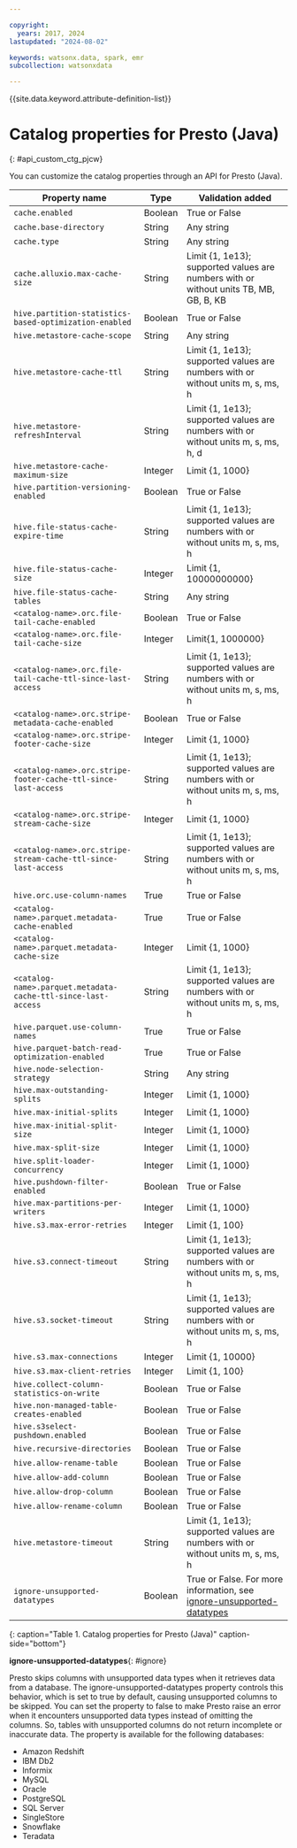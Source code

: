 ```yaml
---

copyright:
  years: 2017, 2024
lastupdated: "2024-08-02"

keywords: watsonx.data, spark, emr
subcollection: watsonxdata

---
```


{{site.data.keyword.attribute-definition-list}}

# Catalog properties for Presto (Java)
{: #api_custom_ctg_pjcw}

You can customize the catalog properties through an API for Presto (Java).

| Property name | Type | Validation added |
| --- | --- | --- |
| `cache.enabled` | Boolean | True or False |
| `cache.base-directory` | String | Any string |
| `cache.type` | String | Any string |
| `cache.alluxio.max-cache-size` | String | Limit {1, 1e13}; supported values are numbers with or without units TB, MB, GB, B, KB |
| `hive.partition-statistics-based-optimization-enabled` | Boolean | True or False |
| `hive.metastore-cache-scope` | String | Any string |
| `hive.metastore-cache-ttl` | String | Limit {1, 1e13}; supported values are numbers with or without units m, s, ms, h |
| `hive.metastore-refreshInterval` | String | Limit {1, 1e13}; supported values are numbers with or without units m, s, ms, h, d |
| `hive.metastore-cache-maximum-size` | Integer | Limit {1, 1000} |
| `hive.partition-versioning-enabled` | Boolean | True or False |
| `hive.file-status-cache-expire-time` | String | Limit {1, 1e13}; supported values are numbers with or without units m, s, ms, h |
| `hive.file-status-cache-size` | Integer | Limit {1, 10000000000} |
| `hive.file-status-cache-tables` | String | Any string |
| `<catalog-name>.orc.file-tail-cache-enabled` | Boolean | True or False |
| `<catalog-name>.orc.file-tail-cache-size` | Integer | Limit{1, 1000000} |
| `<catalog-name>.orc.file-tail-cache-ttl-since-last-access` | String | Limit {1, 1e13}; supported values are numbers with or without units m, s, ms, h |
| `<catalog-name>.orc.stripe-metadata-cache-enabled` | Boolean | True or False |
| `<catalog-name>.orc.stripe-footer-cache-size` | Integer | Limit {1, 1000} |
| `<catalog-name>.orc.stripe-footer-cache-ttl-since-last-access` | String | Limit {1, 1e13}; supported values are numbers with or without units m, s, ms, h |
| `<catalog-name>.orc.stripe-stream-cache-size` | Integer | Limit {1, 1000} |
| `<catalog-name>.orc.stripe-stream-cache-ttl-since-last-access` | String | Limit {1, 1e13}; supported values are numbers with or without units m, s, ms, h |
| `hive.orc.use-column-names` | True | True or False |
| `<catalog-name>.parquet.metadata-cache-enabled` | True | True or False |
| `<catalog-name>.parquet.metadata-cache-size` | Integer | Limit {1, 1000} |
| `<catalog-name>.parquet.metadata-cache-ttl-since-last-access` | String | Limit {1, 1e13}; supported values are numbers with or without units m, s, ms, h |
| `hive.parquet.use-column-names` | True | True or False |
| `hive.parquet-batch-read-optimization-enabled` | True | True or False |
| `hive.node-selection-strategy` | String | Any string |
| `hive.max-outstanding-splits` | Integer | Limit {1, 1000} |
| `hive.max-initial-splits` | Integer | Limit {1, 1000} |
| `hive.max-initial-split-size` | Integer | Limit {1, 1000} |
| `hive.max-split-size` | Integer | Limit {1, 1000} |
| `hive.split-loader-concurrency` | Integer | Limit {1, 1000} |
| `hive.pushdown-filter-enabled` | Boolean | True or False |
| `hive.max-partitions-per-writers` | Integer | Limit {1, 1000} |
| `hive.s3.max-error-retries` | Integer | Limit {1, 100} |
| `hive.s3.connect-timeout` | String | Limit {1, 1e13}; supported values are numbers with or without units m, s, ms, h |
| `hive.s3.socket-timeout` | String | Limit {1, 1e13}; supported values are numbers with or without units m, s, ms, h |
| `hive.s3.max-connections` | Integer | Limit {1, 10000} |
| `hive.s3.max-client-retries` | Integer | Limit {1, 100} |
| `hive.collect-column-statistics-on-write` | Boolean | True or False |
| `hive.non-managed-table-creates-enabled` | Boolean | True or False |
| `hive.s3select-pushdown.enabled` | Boolean | True or False |
| `hive.recursive-directories` | Boolean | True or False |
| `hive.allow-rename-table` | Boolean | True or False |
| `hive.allow-add-column` | Boolean | True or False |
| `hive.allow-drop-column` | Boolean | True or False |
| `hive.allow-rename-column` | Boolean | True or False |
| `hive.metastore-timeout` | String | Limit {1, 1e13}; supported values are numbers with or without units m, s, ms, h |
| `ignore-unsupported-datatypes` | Boolean | True or False. For more information, see [ignore-unsupported-datatypes](#ignore) |
{: caption="Table 1. Catalog properties for Presto (Java)" caption-side="bottom"}

   **ignore-unsupported-datatypes**{: #ignore}

Presto skips columns with unsupported data types when it retrieves data from a database. The ignore-unsupported-datatypes property controls this behavior, which is set to true by default, causing unsupported columns to be skipped. You can set the property to false to make Presto raise an error when it encounters unsupported data types instead of omitting the columns. So, tables with unsupported columns do not return incomplete or inaccurate data.
The property is available for the following databases:

* Amazon Redshift
* IBM Db2
* Informix
* MySQL
* Oracle
* PostgreSQL
* SQL Server
* SingleStore
* Snowflake
* Teradata
